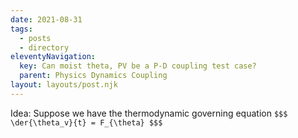 ```yaml
---
date: 2021-08-31
tags:
  - posts
  - directory
eleventyNavigation:
  key: Can moist theta, PV be a P-D coupling test case?
  parent: Physics Dynamics Coupling
layout: layouts/post.njk
---
```


Idea: 
Suppose we have the thermodynamic governing equation
`$$$
\der{\theta_v}{t} = F_{\theta}
$$$`

